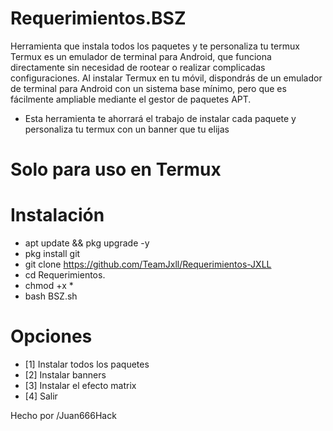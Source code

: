 # Requerimientos.BSZ
Herramienta que instala todos los paquetes y te personaliza tu termux
Termux es un emulador de terminal para Android, que funciona directamente sin necesidad de rootear o realizar complicadas configuraciones.
Al instalar Termux en tu móvil, dispondrás de un emulador de terminal para Android con un sistema base mínimo, pero que es fácilmente ampliable mediante el gestor de paquetes APT.
- Esta herramienta te ahorrará el trabajo de instalar cada paquete y personaliza tu termux con un banner que tu elijas

# Solo para uso en Termux
# Instalación
- apt update && pkg upgrade -y
- pkg install git
- git clone https://github.com/TeamJxll/Requerimientos-JXLL
- cd Requerimientos.
- chmod +x *
- bash BSZ.sh

# Opciones
- [1] Instalar todos los paquetes
- [2] Instalar banners
- [3] Instalar el efecto matrix
- [4] Salir

Hecho por /Juan666Hack
